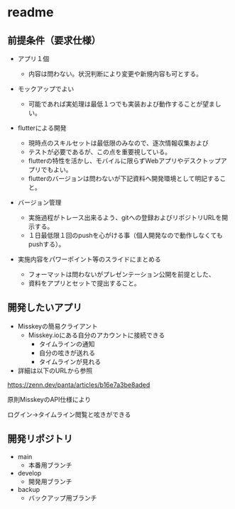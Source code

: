 
# readme

## 前提条件（要求仕様）

- アプリ１個
  - 内容は問わない。状況判断により変更や新規内容も可とする。

- モックアップでよい
  - 可能であれば実処理は最低１つでも実装および動作することが望ましい。

- flutterによる開発
  - 現時点のスキルセットは最低限のみなので、逐次情報収集および
  - テストが必要であるが、この点を重要視している。
  - flutterの特性を活かし、モバイルに限らずWebアプリやデスクトップアプリでもよい。
  - flutterのバージョンは問わないが下記資料へ開発環境として明記すること。

- バージョン管理
  - 実施過程がトレース出来るよう、gitへの登録およびリポジトリURLを開示する。
  - １日最低限１回のpushを心がける事（個人開発なので動作しなくてもpushする）。

- 実施内容をパワーポイント等のスライドにまとめる
  - フォーマットは問わないがプレゼンテーション公開を前提とした、
  - 資料をアプリとセットで提出すること。

## 開発したいアプリ

- Misskeyの簡易クライアント
  - Misskey.ioにある自分のアカウントに接続できる
    - タイムラインの通知
    - 自分の呟きが送れる
    - タイムラインが見れる
- 詳細は以下のURLから参照

https://zenn.dev/panta/articles/b16e7a3be8aded

原則MisskeyのAPI仕様により

ログイン→タイムライン閲覧と呟きができる

## 開発リポジトリ

- main
  - 本番用ブランチ
- develop
  - 開発用ブランチ
- backup
  - バックアップ用ブランチ
